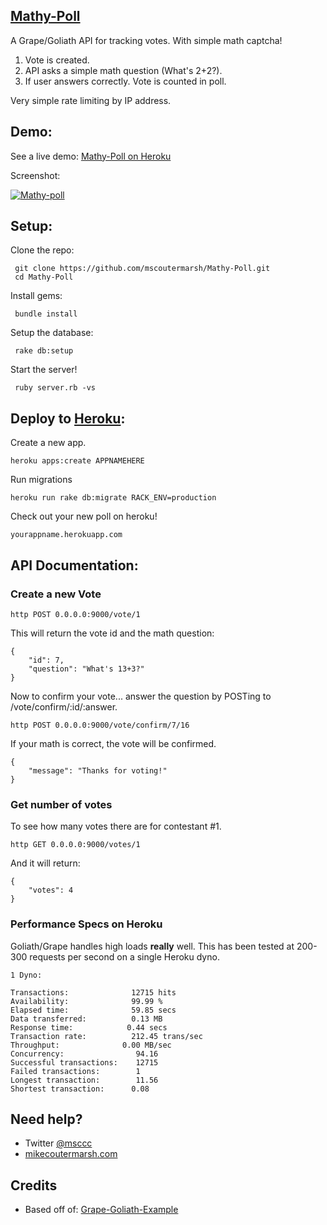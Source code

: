 [Mathy-Poll](https://github.com/mscoutermarsh/Mathy-Poll)
-----
A Grape/Goliath API for tracking votes. With simple math captcha! 

1. Vote is created.
2. API asks a simple math question (What's 2+2?).
3. If user answers correctly. Vote is counted in poll.

Very simple rate limiting by IP address.

Demo:
-----
See a live demo: [Mathy-Poll on Heroku](http://mathy-poll.herokuapp.com/)

Screenshot:

[![Mathy-poll](https://dl.dropbox.com/u/18216283/blog/mathy-poll.jpg)](http://mathy-poll.herokuapp.com/)

Setup:
------
Clone the repo:

     git clone https://github.com/mscoutermarsh/Mathy-Poll.git
     cd Mathy-Poll

Install gems:

     bundle install

Setup the database:

     rake db:setup

Start the server!

     ruby server.rb -vs

Deploy to [Heroku](http://heroku.com):
------
Create a new app.

    heroku apps:create APPNAMEHERE

Run migrations

    heroku run rake db:migrate RACK_ENV=production

Check out your new poll on heroku!

    yourappname.herokuapp.com

API Documentation:
------

### Create a new Vote

    http POST 0.0.0.0:9000/vote/1

This will return the vote id and the math question:

    {
        "id": 7, 
        "question": "What's 13+3?"
    }

Now to confirm your vote... answer the question by POSTing to /vote/confirm/:id/:answer.

    http POST 0.0.0.0:9000/vote/confirm/7/16

If your math is correct, the vote will be confirmed.

    {
        "message": "Thanks for voting!"
    }

### Get number of votes
To see how many votes there are for contestant #1.

    http GET 0.0.0.0:9000/votes/1

And it will return:

    {
        "votes": 4
    }

### Performance Specs on Heroku
Goliath/Grape handles high loads **really** well. This has been tested at 200-300 requests per second on a single Heroku dyno.

    1 Dyno:
 
    Transactions:              12715 hits
    Availability:              99.99 %
    Elapsed time:              59.85 secs
    Data transferred:          0.13 MB
    Response time:            0.44 secs
    Transaction rate:          212.45 trans/sec
    Throughput:              0.00 MB/sec
    Concurrency:                94.16
    Successful transactions:    12715
    Failed transactions:        1
    Longest transaction:        11.56
    Shortest transaction:      0.08


Need help?
---------
+ Twitter [@msccc](http://twitter.com/mscccc "@mscccc") 
+ [mikecoutermarsh.com](http://mikecoutermarsh.com/ "mikecoutermarsh") 

Credits
-------
+ Based off of: [Grape-Goliath-Example](https://github.com/djones/grape-goliath-example)